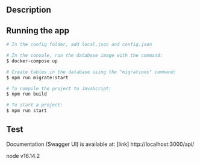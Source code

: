 
## Description

## Running the app

```bash
# In the config folder, add local.json and config.json

# In the console, run the database image with the command:
$ docker-compose up

# Create tables in the database using the "migrations" command:
$ npm run migrate:start

# To compile the project to JavaScript:
$ npm run build

# To start a project:
$ npm run start

```

## Test

Documentation (Swagger UI) is available at: [link] http://localhost:3000/api/

node v16.14.2